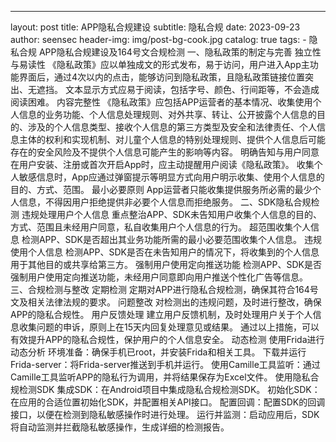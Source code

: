 ---
layout:     post
title:      APP隐私合规建设
subtitle:   隐私合规
date:       2023-09-23
author:     seensec
header-img: img/post-bg-cook.jpg
catalog: true
tags:
    - 隐私合规
APP隐私合规建设及164号文合规检测
一、隐私政策的制定与完善
独立性与易读性
《隐私政策》应以单独成文的形式发布，易于访问，用户进入App主功能界面后，通过4次以内的点击，能够访问到隐私政策，且隐私政策链接位置突出、无遮挡。
文本显示方式应易于阅读，包括字号、颜色、行间距等，不会造成阅读困难。
内容完整性
《隐私政策》应包括APP运营者的基本情况、收集使用个人信息的业务功能、个人信息处理规则、对外共享、转让、公开披露个人信息的目的、涉及的个人信息类型、接收个人信息的第三方类型及安全和法律责任、个人信息主体的权利和实现机制、对儿童个人信息的特别处理规则、提供个人信息后可能存在的安全风险及不提供个人信息可能产生的影响等内容。
明确告知与用户同意
在用户安装、注册或首次开启App时，应主动提醒用户阅读《隐私政策》。
收集个人敏感信息时，App应通过弹窗提示等明显方式向用户明示收集、使用个人信息的目的、方式、范围。
最小必要原则
App运营者只能收集提供服务所必需的最少个人信息，不得因用户拒绝提供非必要个人信息而拒绝服务。
二、SDK隐私合规检测
违规处理用户个人信息
重点整治APP、SDK未告知用户收集个人信息的目的、方式、范围且未经用户同意，私自收集用户个人信息的行为。
超范围收集个人信息
检测APP、SDK是否超出其业务功能所需的最小必要范围收集个人信息。
违规使用个人信息
检测APP、SDK是否在未告知用户的情况下，将收集到的个人信息用于其他目的或共享给第三方。
强制用户使用定向推送功能
检测APP、SDK是否强制用户使用定向推送功能，未经用户同意即向用户推送个性化广告等信息。
三、合规检测与整改
定期检测
定期对APP进行隐私合规检测，确保其符合164号文及相关法律法规的要求。
问题整改
对检测出的违规问题，及时进行整改，确保APP的隐私合规性。
用户反馈处理
建立用户反馈机制，及时处理用户关于个人信息收集问题的申诉，原则上在15天内回复处理意见或结果。
通过以上措施，可以有效提升APP的隐私合规性，保护用户的个人信息安全。
动态检测
使用Frida进行动态分析
环境准备：确保手机已root，并安装Frida和相关工具。
下载并运行Frida-server：将Frida-server推送到手机并运行。
使用Camille工具监听：通过Camille工具监听APP的隐私行为调用，并将结果保存为Excel文件。
使用隐私合规检测SDK
集成SDK：在Android项目中集成隐私合规检测SDK。
初始化SDK：在应用的合适位置初始化SDK，并配置相关API接口。
配置回调：配置SDK的回调接口，以便在检测到隐私敏感操作时进行处理。
运行并监测：启动应用后，SDK将自动监测并拦截隐私敏感操作，生成详细的检测报告。